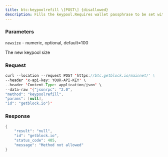 ```yaml
---
title: btc:keypoolrefill \[POST\] {disallowed}
description: Fills the keypool.Requires wallet passphrase to be set with walletpassphrase call ifwallet is encrypted.
---
```


### Parameters


`newsize` - numeric, optional, default=100

The new keypool size

### Request

``` java
curl --location --request POST 'https://btc.getblock.io/mainnet/' \
--header 'x-api-key: YOUR-API-KEY' \
--header 'Content-Type: application/json' \
--data-raw '{"jsonrpc": "2.0",
"method": "keypoolrefill",
"params": [null],
"id": "getblock.io"}'
```

###  Response

``` java
{
    "result": "null",
    "id": "getblock.io",
    "status_code": 405,
    "message": "Method not allowed"
}
```

